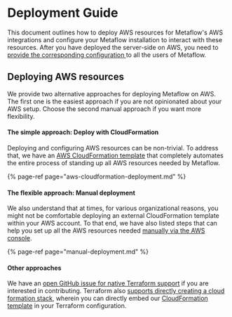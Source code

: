# Deployment Guide

This document outlines how to deploy AWS resources for Metaflow's AWS integrations and configure your Metaflow installation to interact with these resources. After you have deployed the server-side on AWS, you need to [provide the corresponding configuration ](../../overview/configuring-metaflow.md)to all the users of Metaflow.

## Deploying AWS resources

We provide two alternative approaches for deploying Metaflow on AWS. The first one is the easiest approach if you are not opinionated about your AWS setup. Choose the second manual approach if you want more flexibility.

#### The simple approach: Deploy with CloudFormation

Deploying and configuring AWS resources can be non-trivial. To address that, we have an [AWS CloudFormation template](aws-cloudformation-deployment.md) that completely automates the entire process of standing up all AWS resources needed by Metaflow. 

{% page-ref page="aws-cloudformation-deployment.md" %}

#### The flexible approach: Manual deployment

We also understand that at times, for various organizational reasons, you might not be comfortable deploying an external CloudFormation template within your AWS account. To that end, we have also listed steps that can help you set up all the AWS resources needed [manually via the AWS console](manual-deployment.md). 

{% page-ref page="manual-deployment.md" %}

#### Other approaches

We have an [open GitHub issue for native Terraform support](https://github.com/Netflix/metaflow/issues/38) if you are interested in contributing. Terraform also [supports directly creating a cloud formation stack](https://registry.terraform.io/providers/hashicorp/aws/latest/docs/resources/cloudformation_stack), wherein you can directly embed our [CloudFormation template](https://github.com/Netflix/metaflow-tools/tree/master/aws/cloudformation) in your Terraform configuration.

 

